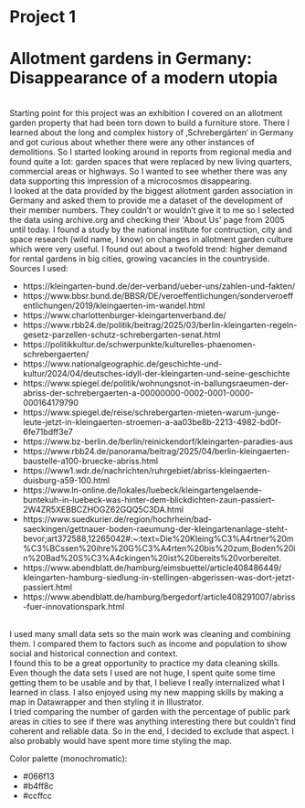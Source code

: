 # Project 1

<h1>Allotment gardens in Germany: Disappearance of a modern utopia</h1>
<br>
Starting point for this project was an exhibition I covered on an allotment garden property that had been torn down to build a furniture store. There I learned about the long and complex history of ‚Schrebergärten‘ in Germany and got curious about whether there were any other instances of demolitions. So I started looking around in reports from regional media and found quite a lot: garden spaces that were replaced by new living quarters, commercial areas or highways. So I wanted to see whether there was any data supporting this impression of a microcosmos disappearing. <br>
I looked at the data provided by the biggest allotment garden association in Germany and asked them to provide me a dataset of the development of their member numbers. They couldn’t or wouldn’t give it to me so I selected the data using archive.org and checking their 'About Us' page from 2005 until today. I found a study by the national institute for contruction, city and space research (wild name, I know) on changes in allotment garden culture which were very useful. I found out about a twofold trend: higher demand for rental gardens in big cities, growing vacancies in the countryside.<br>
Sources I used:<br>
<ul>
<li>https://kleingarten-bund.de/der-verband/ueber-uns/zahlen-und-fakten/ </li>
<li>https://www.bbsr.bund.de/BBSR/DE/veroeffentlichungen/sonderveroeffentlichungen/2019/kleingaerten-im-wandel.html </li>
<li>https://www.charlottenburger-kleingartenverband.de/</li>
<li>https://www.rbb24.de/politik/beitrag/2025/03/berlin-kleingarten-regeln-gesetz-parzellen-schutz-schrebergarten-senat.html </li>
<li>https://politikkultur.de/schwerpunkte/kulturelles-phaenomen-schrebergaerten/</li>
<li>https://www.nationalgeographic.de/geschichte-und-kultur/2024/04/deutsches-idyll-der-kleingarten-und-seine-geschichte</li>
<li>https://www.spiegel.de/politik/wohnungsnot-in-ballungsraeumen-der-abriss-der-schrebergaerten-a-00000000-0002-0001-0000-000164179790</li>
<li>https://www.spiegel.de/reise/schrebergarten-mieten-warum-junge-leute-jetzt-in-kleingaerten-stroemen-a-aa03be8b-2213-4982-bd0f-6fe71bdff3e7 </li>
<li>https://www.bz-berlin.de/berlin/reinickendorf/kleingarten-paradies-aus </li>
<li>https://www.rbb24.de/panorama/beitrag/2025/04/berlin-kleingaerten-baustelle-a100-bruecke-abriss.html </li>
<li>https://www1.wdr.de/nachrichten/ruhrgebiet/abriss-kleingaerten-duisburg-a59-100.html </li>
<li>https://www.ln-online.de/lokales/luebeck/kleingartengelaende-buntekuh-in-luebeck-was-hinter-dem-blickdichten-zaun-passiert-2W4ZR5XEBBCZHOGZ62GQQ5C3DA.html </li>
<li>https://www.suedkurier.de/region/hochrhein/bad-saeckingen/gettnauer-boden-raeumung-der-kleingartenanlage-steht-bevor;art372588,12265042#:~:text=Die%20Kleing%C3%A4rtner%20m%C3%BCssen%20ihre%20G%C3%A4rten%20bis%20zum,Boden%20in%20Bad%20S%C3%A4ckingen%20ist%20bereits%20vorbereitet. </li>
<li>https://www.abendblatt.de/hamburg/eimsbuettel/article408486449/</li>kleingarten-hamburg-siedlung-in-stellingen-abgerissen-was-dort-jetzt-passiert.html </li>
<li>https://www.abendblatt.de/hamburg/bergedorf/article408291007/abriss-fuer-innovationspark.html </li>
</ul>
<br>
I used many small data sets so the main work was cleaning and combining them. I compared them to factors such as income and population to show social and historical connection and context.<br>
I found this to be a great opportunity to practice my data cleaning skills. Even though the data sets I used are not huge, I spent quite some time getting them to be usable and by that, I believe I really internalized what I learned in class. I also enjoyed using my new mapping skills by making a map in Datawrapper and then styling it in Illustrator. <br>
I tried comparing the number of garden with the percentage of public park areas in cities to see if there was anything interesting there but couldn’t find coherent and reliable data. So in the end, I decided to exclude that aspect. I also probably would have spent more time styling the map.<br>

Color palette (monochromatic): <br>
<ul>
<li> #066f13 </li>
<li>	#b4ff8c </li>
<li>	#ccffcc</li>
</ul>

